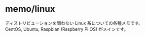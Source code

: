 # memo/linux

ディストリビューションを問わない Linux 系についての各種メモです。  
CentOS, Ubuntu, Raspbian (Raspberry Pi OS) がメインです。
